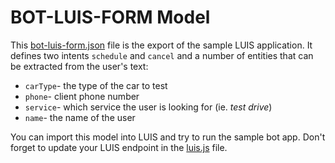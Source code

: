 # BOT-LUIS-FORM Model

This [bot-luis-form.json](bot-luis-form.json) file is the export of the sample LUIS application.
It defines two intents `schedule` and `cancel` and a number of entities that can be extracted from the user's text:

* `carType`- the type of the car to test
* `phone`- client phone number
* `service`- which service the user is looking for (ie. _test drive_)
* `name`- the name of the user

You can import this model into LUIS and try to run the sample bot app.
Don't forget to update your LUIS endpoint in the [luis.js](../luis.js) file.

